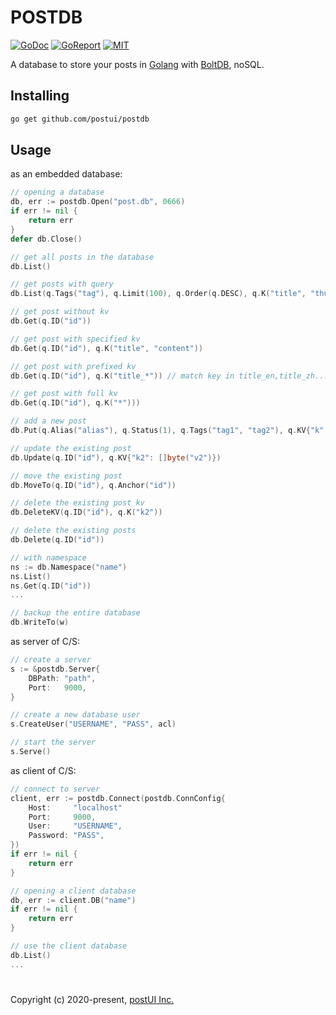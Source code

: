 # POSTDB

[![GoDoc](https://godoc.org/github.com/postui/postdb?status.svg)](https://godoc.org/github.com/postui/postdb)
[![GoReport](https://goreportcard.com/badge/github.com/postui/postdb)](https://goreportcard.com/report/github.com/postui/postdb)
[![MIT](https://img.shields.io/badge/license-MIT-green)](./LICENSE)

A database to store your posts in [Golang](https://golang.org) with [BoltDB](https://github.com/etcd-io/bbolt), noSQL.


## Installing
```bash
go get github.com/postui/postdb
```


## Usage

as an embedded database:

```go
// opening a database
db, err := postdb.Open("post.db", 0666)
if err != nil {
    return err
}
defer db.Close()

// get all posts in the database
db.List()

// get posts with query
db.List(q.Tags("tag"), q.Limit(100), q.Order(q.DESC), q.K("title", "thumb"))

// get post without kv
db.Get(q.ID("id"))

// get post with specified kv
db.Get(q.ID("id"), q.K("title", "content"))

// get post with prefixed kv
db.Get(q.ID("id"), q.K("title_*")) // match key in title_en,title_zh...

// get post with full kv
db.Get(q.ID("id"), q.K("*")))

// add a new post
db.Put(q.Alias("alias"), q.Status(1), q.Tags("tag1", "tag2"), q.KV{"k": []byte("v")})

// update the existing post
db.Update(q.ID("id"), q.KV{"k2": []byte("v2")})

// move the existing post
db.MoveTo(q.ID("id"), q.Anchor("id"))

// delete the existing post kv
db.DeleteKV(q.ID("id"), q.K("k2"))

// delete the existing posts
db.Delete(q.ID("id"))

// with namespace
ns := db.Namespace("name")
ns.List()
ns.Get(q.ID("id"))
...

// backup the entire database
db.WriteTo(w)
```

as server of C/S:

```go
// create a server
s := &postdb.Server{
    DBPath: "path",
    Port:   9000,
}

// create a new database user
s.CreateUser("USERNAME", "PASS", acl)

// start the server
s.Serve()
```

as client of C/S:

```go
// connect to server
client, err := postdb.Connect(postdb.ConnConfig{
    Host:     "localhost"
    Port:     9000,
    User:     "USERNAME",
    Password: "PASS",
})
if err != nil {
    return err
}

// opening a client database
db, err := client.DB("name")
if err != nil {
    return err
}

// use the client database
db.List()
...
```


#   

Copyright (c) 2020-present, [postUI Inc.](https://postui.com)
